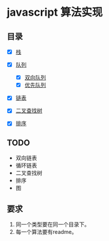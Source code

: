 # javascript 算法实现

## 目录

* [x] [栈](./stack/stack.md)
* [x] [队列](./queue_alo/queue/queue.md)
    * [x] [双向队列](./queue_alo/deque/deque.md)
    * [x] [优先队列](./queue_alo/priorityQueue/priorityQueue.md)
* [x] [链表](./linkedList/linkedList.md)
* [x] [二叉查找树](./binarySearchTree/binarySearchTree.md)
* [x] [排序](./sequence_alo)


## TODO

* 双向链表
* 循环链表
* 二叉查找树
* 排序
* 图



## 要求

1. 同一个类型要在同一个目录下。
2. 每一个算法要有readme。
